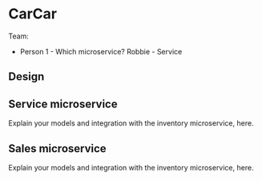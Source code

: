 # CarCar

Team:

- Person 1 - Which microservice?
  Robbie - Service

## Design

## Service microservice

Explain your models and integration with the inventory
microservice, here.

## Sales microservice

Explain your models and integration with the inventory
microservice, here.
